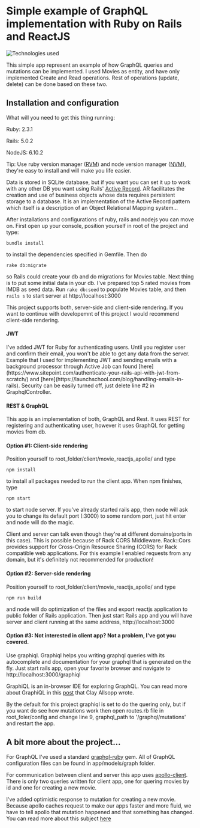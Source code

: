 <h1>Simple example of GraphQL implementation with Ruby on Rails and ReactJS</h1>

![Technologies used](https://raw.githubusercontent.com/mdeket/rails-reactjs-graphql/master/client/movies_reactjs_apollo/public/stack.png)

This simple app represent an example of how GraphQL queries and mutations can be implemented. I used Movies as entity, and have only implemented Create and Read operations. Rest of operations (update, delete) can be done based on these two.

<h2> Installation and configuration </h2>

What will you need to get this thing running:

Ruby: 2.3.1

Rails: 5.0.2

NodeJS: 6.10.2

Tip: Use ruby version manager ([RVM](https://rvm.io/)) and node version manager ([NVM](https://github.com/creationix/nvm#installation)), they're easy to install and will make you life easier.

Data is stored in SQLite database, but if you want you can set it up to work with any other DB you want using Rails' [Active Record](http://guides.rubyonrails.org/active_record_basics.html). AR facilitates the creation and use of business objects whose data requires persistent storage to a database. It is an implementation of the Active Record pattern which itself is a description of an Object Relational Mapping system...

After installations and configurations of ruby, rails and nodejs you can move on. 
First open up your console, position yourself in root of the project and type:
```
bundle install
```
to install the dependencies specified in Gemfile. Then do
```
rake db:migrate
```
so Rails could create your db and do migrations for Movies table.
Next thing is to put some initial data in your db. I've prepared top 5 rated movies from IMDB as seed data.
Run ```rake db:seed``` to populate Movies table, and then ```rails s``` to start server at http://localhost:3000

This project supports both, server-side and client-side rendering. If you want to continue with developemnt of this project I would recommend client-side rendering.

<h4>JWT</h4>
I've added JWT for Ruby for authenticating users. Until you register user and confirm their email, you won't be able to get any data from the server. Example that I used for implementing JWT and sending emails with a background processor through Active Job can found [here](https://www.sitepoint.com/authenticate-your-rails-api-with-jwt-from-scratch/) and [here](https://launchschool.com/blog/handling-emails-in-rails).
Security can be easily turned off, just delete line #2 in GraphqlController.

<h4>REST & GraphQL</h4>
This app is an implementation of both, GraphQL and Rest. It uses REST for registering and authenticating user, however it uses GraphQL for getting movies from db.

<h4>Option #1: Client-side rendering</h4>

Position yourself to root_folder/client/movie_reactjs_apollo/ and type
```
npm install
```
to install all packages needed to run the client app. When npm finishes, type
```
npm start
```
to start node server. 
If you've already started rails app, then node will ask you to change its default port (:3000) to some random port, just hit enter and node will do the magic. 

Client and server can talk even though they're at different domains(ports in this case). This is possible because of Rack CORS Middleware. Rack::Cors provides support for Cross-Origin Resource Sharing (CORS) for Rack compatible web applications. For this example I enabled requests from any domain, but it's definitely not recommended for production!

<h4>Option #2: Server-side rendering</h4>

Position yourself to root_folder/client/movie_reactjs_apollo/ and type
```
npm run build
``` 
and node will do optimization of the files and export reactjs application to public folder of Rails application. Then just start Rails app and you will have server and client running at the same address, http://localhost:3000 

<h4>Option #3: Not interested in client app? Not a problem, I've got you covered.</h4>

Use graphiql. Graphiql helps you writing graphql queries with its autocomplete and documentation for your graphql that is generated on the fly. Just start rails app, open your favorite browser and navigate to http://localhost:3000/graphiql

GraphiQL is an in-browser IDE for exploring GraphQL. You can read more about GraphiQL in this [post](https://medium.com/the-graphqlhub/graphiql-graphql-s-killer-app-9896242b2125) that Clay Allsopp wrote.

By the default for this project graphiql is set to do the quering only, but if you want do see how mutations work then open routes.rb file in root_foler/config and change line 9, graphql_path to '/graphql/mutations' and restart the app.


<h2> A bit more about the project... </h2>

For GraphQL I've used a standard [graphql-ruby](https://github.com/rmosolgo/graphql-ruby) gem. All of GraphQL configuration files can be found in app/models/graph folder.

For communication between client and server this app uses [apollo-client](https://github.com/apollographql/apollo-client).
There is only two queries written for client app, one for quering movies by id and one for creating a new movie.

I've added optimistic response to mutation for creating a new movie. Because apollo caches request to make our apps faster and more fluid, we have to tell apollo that mutation happened and that something has changed. You can read more about this subject [here](http://dev.apollodata.com/react/optimistic-ui.html#optimistic-advanced) 
